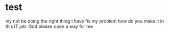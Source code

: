 # test

my not be doing the right thing
I have fix my problem
how do you make it in this IT job.
God please open a way for me
